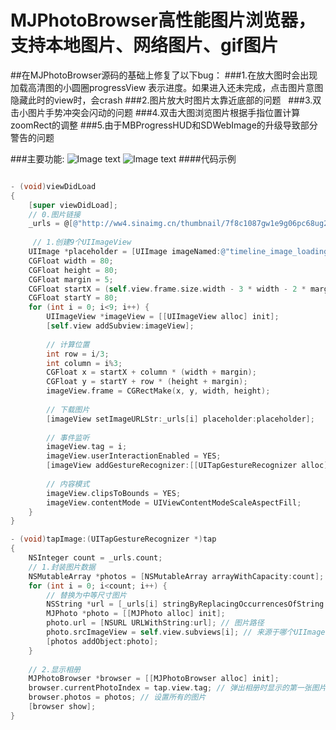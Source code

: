# MJPhotoBrowser高性能图片浏览器，支持本地图片、网络图片、gif图片
##在MJPhotoBrowser源码的基础上修复了以下bug：
###1.在放大图时会出现加载高清图的小圆圈progressView 表示进度。如果进入还未完成，点击图片意图隐藏此时的view时，会crash 
###2.图片放大时图片太靠近底部的问题  
###3.双击小图片手势冲突会闪动的问题 
###4.双击大图浏览图片根据手指位置计算zoomRect的调整 
###5.由于MBProgressHUD和SDWebImage的升级导致部分警告的问题

###主要功能:
![Image text](https://raw.githubusercontent.com/coder-zwz/MJPhotoBrowser/master/screenshots/Simulator1.png)
![Image text](https://raw.githubusercontent.com/coder-zwz/MJPhotoBrowser/master/screenshots/Simulator2.png)
####代码示例
```Objective-C

- (void)viewDidLoad
{
    [super viewDidLoad];
    // 0.图片链接
    _urls = @[@"http://ww4.sinaimg.cn/thumbnail/7f8c1087gw1e9g06pc68ug20ag05y4qq.gif", @"http://ww3.sinaimg.cn/thumbnail/8e88b0c1gw1e9lpr0nly5j20pf0gygo6.jpg", @"http://ww4.sinaimg.cn/thumbnail/8e88b0c1gw1e9lpr1d0vyj20pf0gytcj.jpg", @"http://ww3.sinaimg.cn/thumbnail/8e88b0c1gw1e9lpr1xydcj20gy0o9q6s.jpg", @"http://ww2.sinaimg.cn/thumbnail/8e88b0c1gw1e9lpr2n1jjj20gy0o9tcc.jpg", @"http://ww2.sinaimg.cn/thumbnail/8e88b0c1gw1e9lpr39ht9j20gy0o6q74.jpg", @"http://ww3.sinaimg.cn/thumbnail/8e88b0c1gw1e9lpr3xvtlj20gy0obadv.jpg", @"http://ww4.sinaimg.cn/thumbnail/8e88b0c1gw1e9lpr4nndfj20gy0o9q6i.jpg", @"http://ww3.sinaimg.cn/thumbnail/8e88b0c1gw1e9lpr57tn9j20gy0obn0f.jpg"];
    
	 // 1.创建9个UIImageView
    UIImage *placeholder = [UIImage imageNamed:@"timeline_image_loading.png"];
    CGFloat width = 80;
    CGFloat height = 80;
    CGFloat margin = 5;
    CGFloat startX = (self.view.frame.size.width - 3 * width - 2 * margin) * 0.5;
    CGFloat startY = 80;
    for (int i = 0; i<9; i++) {
        UIImageView *imageView = [[UIImageView alloc] init];
        [self.view addSubview:imageView];
        
        // 计算位置
        int row = i/3;
        int column = i%3;
        CGFloat x = startX + column * (width + margin);
        CGFloat y = startY + row * (height + margin);
        imageView.frame = CGRectMake(x, y, width, height);
        
        // 下载图片
        [imageView setImageURLStr:_urls[i] placeholder:placeholder];
        
        // 事件监听
        imageView.tag = i;
        imageView.userInteractionEnabled = YES;
        [imageView addGestureRecognizer:[[UITapGestureRecognizer alloc] initWithTarget:self action:@selector(tapImage:)]];
        
        // 内容模式
        imageView.clipsToBounds = YES;
        imageView.contentMode = UIViewContentModeScaleAspectFill;
    }
}

- (void)tapImage:(UITapGestureRecognizer *)tap
{
    NSInteger count = _urls.count;
    // 1.封装图片数据
    NSMutableArray *photos = [NSMutableArray arrayWithCapacity:count];
    for (int i = 0; i<count; i++) {
        // 替换为中等尺寸图片
        NSString *url = [_urls[i] stringByReplacingOccurrencesOfString:@"thumbnail" withString:@"bmiddle"];
        MJPhoto *photo = [[MJPhoto alloc] init];
        photo.url = [NSURL URLWithString:url]; // 图片路径
        photo.srcImageView = self.view.subviews[i]; // 来源于哪个UIImageView
        [photos addObject:photo];
    }
    
    // 2.显示相册
    MJPhotoBrowser *browser = [[MJPhotoBrowser alloc] init];
    browser.currentPhotoIndex = tap.view.tag; // 弹出相册时显示的第一张图片是？
    browser.photos = photos; // 设置所有的图片
    [browser show];
}
  
```
